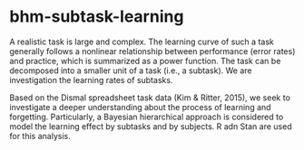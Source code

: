 # bhm-subtask-learning
A realistic task is large and complex. The learning curve of such a task generally follows a nonlinear relationship between performance (error rates) and practice, which is summarized as a power function. The task can be decomposed into a smaller unit of a task (i.e., a subtask). We are investigation the learning rates of subtasks. 

Based on the Dismal spreadsheet task data (Kim & Ritter, 2015), we seek to investigate a deeper understanding about the process of learning and forgetting. Particularly, a Bayesian hierarchical approach is considered to model the learning effect by subtasks and by subjects. R adn Stan are used for this analysis.
